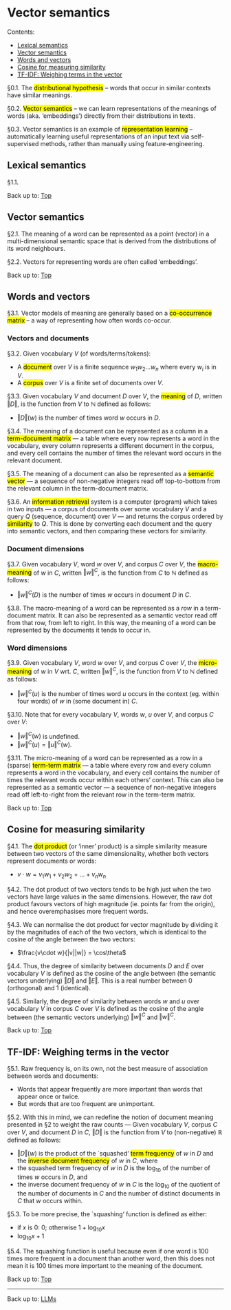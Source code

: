 # Vector semantics

Contents:
- [Lexical semantics](#lexical-semantics)
- [Vector semantics](#vector-semantics)
- [Words and vectors](#words-and-vectors)
- [Cosine for measuring similarity](#cosine-for-measuring-similarity)
- [TF-IDF: Weighing terms in the vector](#tf-idf-weighing-terms-in-the-vector)

§0.1. The <mark>distributional hypothesis</mark> – words that occur in similar contexts have similar meanings.

§0.2. <mark>Vector semantics</mark> – we can learn representations of the meanings of words (aka. ‘embeddings’) directly from their distributions in texts.

§0.3. Vector semantics is an example of <mark>representation learning</mark> – automatically learning useful representations of an input text via self-supervised methods, rather than manually using feature-engineering. 

## Lexical semantics

§1.1. 

Back up to: [Top](#)

## Vector semantics

§2.1. The meaning of a word can be represented as a point (vector) in a multi-dimensional semantic space that is derived from the distributions of its word neighbours.

§2.2. Vectors for representing words are often called ‘embeddings’.

Back up to: [Top](#)

## Words and vectors

§3.1. Vector models of meaning are generally based on a <mark>co-occurrence matrix</mark> – a way of representing how often words co-occur.

### Vectors and documents

§3.2. Given vocabulary $V$ (of words/terms/tokens):
- A <mark>document</mark> over $V$ is a finite sequence $w_1w_2...w_n$ where every $w_i$ is in $V$.
- A <mark>corpus</mark> over  $V$ is a finite set of documents over $V$.

§3.3. Given vocabulary $V$ and document $D$ over $V$, the <mark>meaning</mark> of $D$, written $\Vert D\Vert$, is the function from $V$ to $\mathbb{N}$ defined as follows:
- $\Vert D\Vert(w)$ is the number of times word $w$ occurs in $D$. 

§3.4. The meaning of a document can be represented as a column in a <mark>term-document matrix</mark> — a table where every row represents a word in the vocabulary, every column represents a different document in the corpus, and every cell contains the number of times the relevant word occurs in the relevant document. 

§3.5. The meaning of a document can also be represented as a <mark>semantic vector</mark> — a sequence of non-negative integers read off top-to-bottom from the relevant column in the term-document matrix.

§3.6. An <mark>information retrieval</mark> system is a computer (program) which takes in two inputs — a corpus of documents over some vocabulary $V$ and a query $Q$ (sequence, document) over $V$ — and returns the corpus ordered by <mark>similarity</mark> to $Q$. This is done by converting each document and the query into semantic vectors, and then comparing these vectors for similarity.

### Document dimensions

§3.7. Given vocabulary $V$, word $w$ over $V$, and corpus $C$ over $V$, the <mark>macro-meaning</mark> of $w$ in $C$, written $\Vert w\Vert^C$, is the function from $C$ to $\mathbb{N}$ defined as follows:
- $\Vert w\Vert^C(D)$ is the number of times $w$ occurs in document $D$ in $C$. 

§3.8. The macro-meaning of a word can be represented as a *row* in a term-document matrix. It can also be represented as a semantic vector read off from that row, from left to right. In this way, the meaning of a word can be represented by the documents it tends to occur in.

### Word dimensions

§3.9. Given vocabulary $V$, word $w$ over $V$, and corpus $C$ over $V$, the <mark>micro-meaning</mark> of $w$ in $V$ wrt. $C$, written $\Vert w\Vert^C$, is the function from $V$ to $\mathbb{N}$ defined as follows:
- $\Vert w\Vert^C(u)$ is the number of times word $u$ occurs in the context (eg. within four words) of $w$ in (some document in) $C$.

§3.10. Note that for every vocabulary $V$, words $w$, $u$ over $V$, and corpus $C$ over $V$:
- $\Vert w\Vert^C(w)$ is undefined.
- $\Vert w\Vert^C(u)=\Vert u\Vert^C(w)$.

§3.11. The micro-meaning of a word can be represented as a row in a (sparse) <mark>term-term matrix</mark> — a table where every row and every column represents a word in the vocabulary, and every cell contains the number of times the relevant words occur within each others’ context. This can also be represented as a semantic vector — a sequence of non-negative integers read off left-to-right from the relevant row in the term-term matrix.

Back up to: [Top](#)

## Cosine for measuring similarity

§4.1. The <mark>dot product</mark> (or ‘inner’ product) is a simple similarity measure between two vectors of the same dimensionality, whether both vectors represent documents or words:
- $v\cdot w = v_1w_1 + v_2w_2 + ... + v_nw_n$

§4.2. The dot product of two vectors tends to be high just when the two vectors have large values in the same dimensions. However, the raw dot product favours vectors of high magnitude (ie. points far from the origin), and hence overemphasises more frequent words.

§4.3. We can normalise the dot product for vector magnitude by dividing it by the magnitudes of each of the two vectors, which is identical to the cosine of the angle between the two vectors:
- $\frac{v\cdot w}{|v||w|} = \cos\theta$

§4.4. Thus, the degree of similarity between documents $D$ and $E$ over vocabulary $V$ is defined as the cosine of the angle between (the semantic vectors underlying) $\Vert D\Vert$ and $\Vert E\Vert$. This is a real number between $0$ (orthogonal) and $1$ (identical).

§4.5. Similarly, the degree of similarity between words $w$ and $u$ over vocabulary $V$ in corpus $C$ over $V$ is defined as the cosine of the angle between (the semantic vectors underlying) $\Vert w\Vert^C$ and $\Vert w\Vert^C$.

Back up to: [Top](#)

## TF-IDF: Weighing terms in the vector

§5.1. Raw frequency is, on its own, not the best measure of association between words and documents:
- Words that appear frequently are more important than words that appear once or twice.
- But words that are too frequent are unimportant. 

§5.2. With this in mind, we can redefine the notion of document meaning presented in §2 to weight the raw counts — Given vocabulary $V$, corpus $C$ over $V$, and document $D$ in $C$, $\Vert D\Vert$ is the function from $V$ to (non-negative) $\mathbb{R}$ defined as follows:
- $\Vert D\Vert(w)$ is the product of the `squashed‘ <mark>term frequency</mark> of $w$ in $D$ and the <mark>inverse document frequency</mark> of $w$ in $C$, where
- the squashed term frequency of $w$ in $D$ is the $\log_{10}$ of the number of times $w$ occurs in $D$, and
- the inverse document frequency of $w$ in $C$ is the $\log_{10}$ of the quotient of the number of documents in $C$ and the number of distinct documents in $C$ that $w$ occurs within. 

§5.3. To be more precise, the `squashing‘ function is defined as either:
- if $x$ is $0$: $0$; otherwise $1+\log_{10}x$
- $\log_{10}x+1$

§5.4. The squashing function is useful because even if one word is 100 times more frequent in a document than another word, then this does not mean it is 100 times more important to the meaning of the document.

Back up to: [Top](#)








----

Back up to: [LLMs](index.md)
